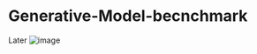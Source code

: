 # Generative-Model-becnchmark
Later
![image](https://github.com/user-attachments/assets/4606a96d-6310-40af-b5ea-0a7cac2df0cf)
